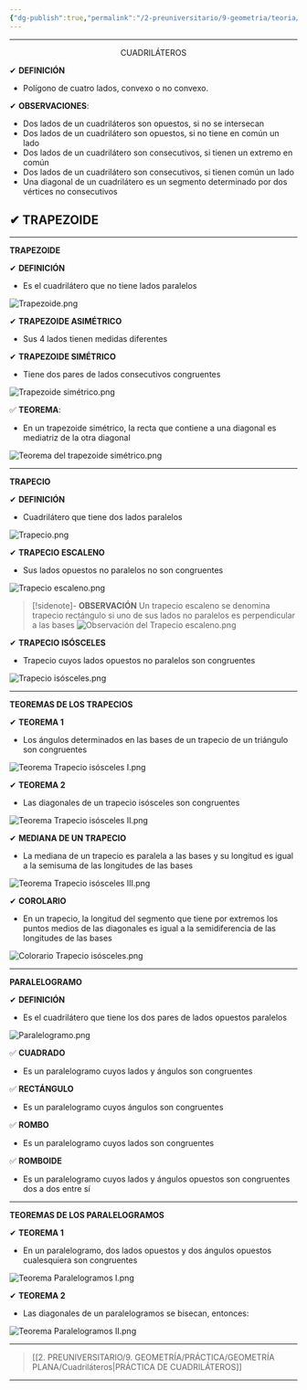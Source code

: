 ```yaml
---
{"dg-publish":true,"permalink":"/2-preuniversitario/9-geometria/teoria/geometria-plana/cuadrilateros/","tags":["Geometría","Teoría"]}
---
```


---
<center>CUADRILÁTEROS</center>

✔ **DEFINICIÓN**
- Polígono de cuatro lados, convexo o no convexo.

✔ **OBSERVACIONES**:
- Dos lados de un cuadriláteros son opuestos, si no se intersecan
- Dos lados de un cuadrilátero son opuestos, si no tiene en común un lado
- Dos lados de un cuadrilátero son consecutivos, si tienen un extremo en común
- Dos lados de un cuadrilátero son consecutivos, si tienen común un lado
- Una diagonal de un cuadrilátero es un segmento determinado por dos vértices no consecutivos

✔ **TRAPEZOIDE**
- 


---
**TRAPEZOIDE**

✔ **DEFINICIÓN**
- Es el cuadrilátero que no tiene lados paralelos

![Trapezoide.png](/img/user/1.%20ELEMENTOS%20GR%C3%81FICOS/Trapezoide.png)

✔ **TRAPEZOIDE ASIMÉTRICO** 
- Sus 4 lados tienen medidas diferentes

✔ **TRAPEZOIDE SIMÉTRICO**
- Tiene dos pares de lados consecutivos congruentes

![Trapezoide simétrico.png](/img/user/1.%20ELEMENTOS%20GR%C3%81FICOS/Trapezoide%20sim%C3%A9trico.png)

✅ **TEOREMA**: 
- En un trapezoide simétrico, la recta que contiene a una diagonal es mediatriz de la otra diagonal

![Teorema del trapezoide simétrico.png](/img/user/1.%20ELEMENTOS%20GR%C3%81FICOS/Teorema%20del%20trapezoide%20sim%C3%A9trico.png)


---
**TRAPECIO**

✔ **DEFINICIÓN** 
- Cuadrilátero que tiene dos lados paralelos

![Trapecio.png](/img/user/1.%20ELEMENTOS%20GR%C3%81FICOS/Trapecio.png)

✔ **TRAPECIO ESCALENO**
- Sus lados opuestos no paralelos no son congruentes

![Trapecio escaleno.png](/img/user/1.%20ELEMENTOS%20GR%C3%81FICOS/Trapecio%20escaleno.png)

>[!sidenote]- **OBSERVACIÓN**
>Un trapecio escaleno se denomina trapecio rectángulo si uno de sus lados no paralelos es perpendicular a las bases
![Observación del Trapecio escaleno.png](/img/user/1.%20ELEMENTOS%20GR%C3%81FICOS/Observaci%C3%B3n%20del%20Trapecio%20escaleno.png)

✔ **TRAPECIO ISÓSCELES**
- Trapecio cuyos lados opuestos no paralelos son congruentes

![Trapecio isósceles.png](/img/user/1.%20ELEMENTOS%20GR%C3%81FICOS/Trapecio%20is%C3%B3sceles.png)

---
**TEOREMAS DE LOS TRAPECIOS**

✔ **TEOREMA 1**
- Los ángulos determinados en las bases de un trapecio de un triángulo son congruentes

![Teorema Trapecio isósceles I.png](/img/user/1.%20ELEMENTOS%20GR%C3%81FICOS/Teorema%20Trapecio%20is%C3%B3sceles%20I.png)

✔ **TEOREMA 2** 
- Las diagonales de un trapecio isósceles son congruentes

![Teorema Trapecio isósceles II.png](/img/user/1.%20ELEMENTOS%20GR%C3%81FICOS/Teorema%20Trapecio%20is%C3%B3sceles%20II.png)

✔ **MEDIANA DE UN TRAPECIO**
- La mediana de un trapecio es paralela a las bases y su longitud es igual a la semisuma de las longitudes de las bases

![Teorema Trapecio isósceles III.png](/img/user/1.%20ELEMENTOS%20GR%C3%81FICOS/Teorema%20Trapecio%20is%C3%B3sceles%20III.png)

✔ **COROLARIO**
- En un trapecio, la longitud del segmento que tiene por extremos los puntos medios de las diagonales es igual a la semidiferencia de las longitudes de las bases

![Colorario Trapecio isósceles.png](/img/user/1.%20ELEMENTOS%20GR%C3%81FICOS/Colorario%20Trapecio%20is%C3%B3sceles.png)

---
**PARALELOGRAMO**

✔ **DEFINICIÓN**
- Es el cuadrilátero que tiene los dos pares de lados opuestos paralelos

![Paralelogramo.png](/img/user/1.%20ELEMENTOS%20GR%C3%81FICOS/Paralelogramo.png)

✅ **CUADRADO** 
- Es un paralelogramo cuyos lados y ángulos son congruentes

✅ **RECTÁNGULO**
- Es un paralelogramo cuyos ángulos son congruentes

✅ **ROMBO**
- Es un paralelogramo cuyos lados son congruentes

✅ **ROMBOIDE**
- Es un paralelogramo cuyos lados y ángulos opuestos son congruentes dos a dos entre sí

---
**TEOREMAS DE LOS PARALELOGRAMOS**

✔ **TEOREMA 1**
- En un paralelogramo, dos lados opuestos y dos ángulos opuestos cualesquiera son congruentes

![Teorema Paralelogramos I.png](/img/user/1.%20ELEMENTOS%20GR%C3%81FICOS/Teorema%20Paralelogramos%20I.png)

✔ **TEOREMA 2** 
- Las diagonales de un paralelogramos se bisecan, entonces:

![Teorema Paralelogramos II.png](/img/user/1.%20ELEMENTOS%20GR%C3%81FICOS/Teorema%20Paralelogramos%20II.png)

---
>[[2. PREUNIVERSITARIO/9. GEOMETRÍA/PRÁCTICA/GEOMETRÍA PLANA/Cuadriláteros\|PRÁCTICA DE CUADRILÁTEROS]]
---
